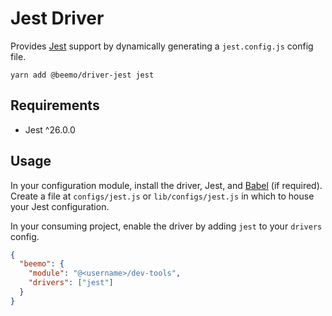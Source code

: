 # Jest Driver

Provides [Jest](https://github.com/facebook/jest) support by dynamically generating a
`jest.config.js` config file.

```
yarn add @beemo/driver-jest jest
```

## Requirements

- Jest ^26.0.0

## Usage

In your configuration module, install the driver, Jest, and [Babel](./babel.md) (if required).
Create a file at `configs/jest.js` or `lib/configs/jest.js` in which to house your Jest
configuration.

In your consuming project, enable the driver by adding `jest` to your `drivers` config.

```json
{
  "beemo": {
    "module": "@<username>/dev-tools",
    "drivers": ["jest"]
  }
}
```
